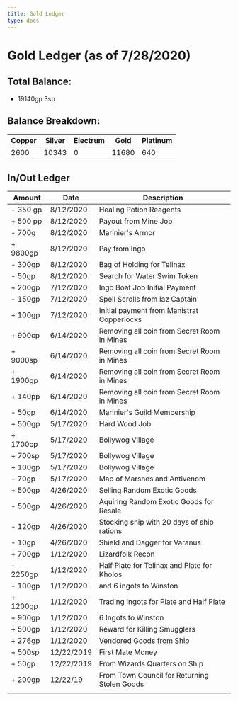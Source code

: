 ```yaml
---
title: Gold Ledger
type: docs
---
```

# Gold Ledger (as of 7/28/2020)

## Total Balance:
- 19140gp 3sp
## Balance Breakdown:
| Copper | Silver | Electrum | Gold | Platinum |
| --- | --- | --- | --- | --- |
| 2600 | 10343 | 0 | 11680 | 640 |

## In/Out Ledger
| Amount | Date | Description |
| --- | --- | --- |
| - 350 gp | 8/12/2020 | Healing Potion Reagents | 
| + 500 pp | 8/12/2020 | Payout from Mine Job |  
| - 700g | 8/12/2020 | Marinier's Armor |
| + 9800gp | 8/12/2020 | Pay from Ingo |
| - 300gp | 8/12/2020 | Bag of Holding for Telinax | 
| - 50gp | 8/12/2020 | Search for Water Swim Token | 
| + 200gp | 7/12/2020 | Ingo Boat Job Initial Payment |
| - 150gp | 7/12/2020 | Spell Scrolls from Iaz Captain |
| + 100gp | 7/12/2020 | Initial payment from Manistrat Copperlocks |
| + 900cp | 6/14/2020 | Removing all coin from Secret Room in Mines |
| + 9000sp | 6/14/2020 | Removing all coin from Secret Room in Mines |
| + 1900gp | 6/14/2020 | Removing all coin from Secret Room in Mines |
| + 140pp | 6/14/2020 | Removing all coin from Secret Room in Mines |
| - 50gp | 6/14/2020 | Marinier's Guild Membership |
| + 500gp | 5/17/2020 | Hard Wood Job |
| + 1700cp | 5/17/2020 | Bollywog Village |
| + 700sp | 5/17/2020 | Bollywog Village |
| + 100gp | 5/17/2020 | Bollywog Village |
| - 70gp | 5/17/2020 | Map of Marshes and Antivenom |
| + 500gp | 4/26/2020 | Selling Random Exotic Goods |
| - 500gp | 4/26/2020 | Aquiring Random Exotic Goods for Resale |
| - 120gp | 4/26/2020 | Stocking ship with 20 days of ship rations |
| - 10gp | 4/26/2020 | Shield and Dagger for Varanus |
| + 700gp | 1/12/2020 | Lizardfolk Recon |
| - 2250gp | 1/12/2020 | Half Plate for Telinax and Plate for Kholos |
| - 100gp | 1/12/2020 | and 6 ingots to Winston |
| + 1200gp | 1/12/2020 | Trading Ingots for Plate and Half Plate |
| + 900gp | 1/12/2020 | 6 Ingots to Winston |
| + 500gp | 1/12/2020 | Reward for Killing Smugglers |
| + 276gp | 1/12/2020 | Vendored Goods from Ship |
| + 500sp | 12/22/2019 | First Mate Money |
| + 50gp | 12/22/2019 | From Wizards Quarters on Ship |
| + 200gp | 12/22/19 | From Town Council for Returning Stolen Goods |
| | | |